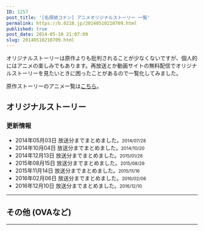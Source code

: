 ```yaml
---
ID: 1257
post_title: '[名探偵コナン] アニメオリジナルストーリー 一覧'
permalink: https://b.0218.jp/20140510210709.html
published: true
post_date: 2014-05-10 21:07:09
slug: 20140510210709.html
---
```

オリジナルストーリーは原作よりも批判されることが少なくないですが、個人的にはアニメの楽しみでもあります。再放送とか動画サイトの無料配信でオリジナルストーリーを見たいときに困ったことがあるので一覧化してみました。

原作ストーリーのアニメ一覧は<a href="https://b.0218.jp/20161224000149.html">こちら</a>。
<!--more-->

<h2>オリジナルストーリー</h2>

<div id="orgAnimeTable"></div>

<h3>更新情報</h3>

<ul>
 <li>2014年05月03日 放送分までまとめました。<small>2014/07/28</small></li>
 <li>2014年10月04日 放送分までまとめました。<small>2014/10/20</small></li>
 <li>2014年12月13日 放送分までまとめました。<small>2015/01/26</small></li>
 <li>2015年08月15日 放送分までまとめました。<small>2015/08/29</small></li>
 <li>2015年11月14日 放送分までまとめました。<small>2015/11/16</small></li>
 <li>2016年02月06日 放送分までまとめました。<small>2016/02/06</small></li> 
 <li>2016年12月10日 放送分までまとめました。<small>2016/12/10</small></li>
</ul>

<hr>

<h2>その他 (OVAなど)</h2>

<div id="etcAnimeTable"></div>

<hr>
